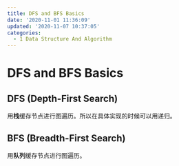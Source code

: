 ```yaml
---
title: DFS and BFS Basics
date: '2020-11-01 11:36:09'
updated: '2020-11-07 10:37:05'
categories:
  - 1 Data Structure And Algorithm
---
```

# DFS and BFS Basics

## DFS (Depth-First Search)

用**栈**缓存节点进行图遍历。所以在具体实现的时候可以用递归。

## BFS (Breadth-First Search)

用**队列**缓存节点进行图遍历。
